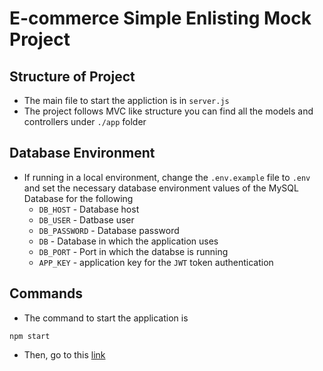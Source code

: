 # E-commerce Simple Enlisting Mock Project

## Structure of Project

- The main file to start the appliction is in `server.js`
- The project follows MVC like structure you can find all the models and controllers under `./app` folder

## Database Environment

- If running in a local environment, change the `.env.example` file to `.env` and set the necessary database environment values of the MySQL Database for the following
  - `DB_HOST` - Database host
  - `DB_USER` - Datbase user
  - `DB_PASSWORD` - Database password
  - `DB` - Database in which the application uses
  - `DB_PORT` - Port in which the databse is running
  - `APP_KEY` - application key for the `JWT` token authentication

## Commands

- The command to start the application is

```
npm start
```

- Then, go to this [link](http://localhost:5000/api-docs/)
